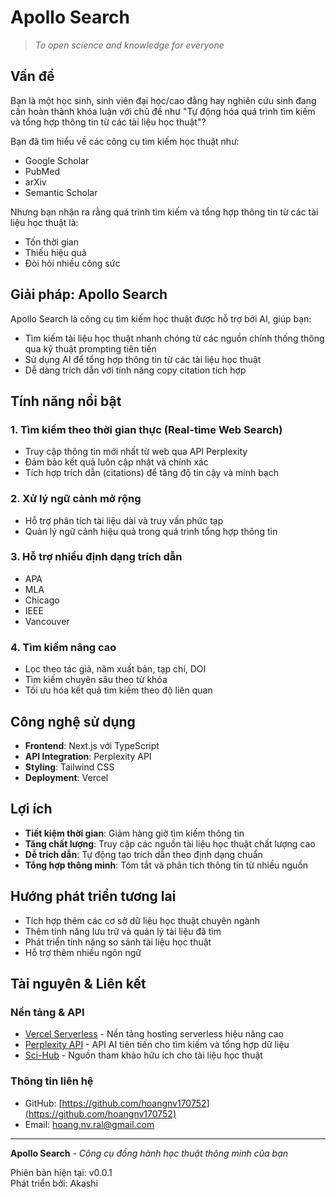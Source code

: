 # Apollo Search

> *To open science and knowledge for everyone*

## Vấn đề

Bạn là một học sinh, sinh viên đại học/cao đẳng hay nghiên cứu sinh đang cần hoàn thành khóa luận với chủ đề như "Tự động hóa quá trình tìm kiếm và tổng hợp thông tin từ các tài liệu học thuật"?

Bạn đã tìm hiểu về các công cụ tìm kiếm học thuật như:
- Google Scholar
- PubMed
- arXiv
- Semantic Scholar

Nhưng bạn nhận ra rằng quá trình tìm kiếm và tổng hợp thông tin từ các tài liệu học thuật là:
- Tốn thời gian
- Thiếu hiệu quả
- Đòi hỏi nhiều công sức

## Giải pháp: Apollo Search

Apollo Search là công cụ tìm kiếm học thuật được hỗ trợ bởi AI, giúp bạn:

- Tìm kiếm tài liệu học thuật nhanh chóng từ các nguồn chính thống thông qua kỹ thuật prompting tiên tiến
- Sử dụng AI để tổng hợp thông tin từ các tài liệu học thuật
- Dễ dàng trích dẫn với tính năng copy citation tích hợp

## Tính năng nổi bật

### 1. Tìm kiếm theo thời gian thực (Real-time Web Search)
- Truy cập thông tin mới nhất từ web qua API Perplexity
- Đảm bảo kết quả luôn cập nhật và chính xác
- Tích hợp trích dẫn (citations) để tăng độ tin cậy và minh bạch

### 2. Xử lý ngữ cảnh mở rộng
- Hỗ trợ phân tích tài liệu dài và truy vấn phức tạp
- Quản lý ngữ cảnh hiệu quả trong quá trình tổng hợp thông tin

### 3. Hỗ trợ nhiều định dạng trích dẫn
- APA
- MLA
- Chicago
- IEEE
- Vancouver

### 4. Tìm kiếm nâng cao
- Lọc theo tác giả, năm xuất bản, tạp chí, DOI
- Tìm kiếm chuyên sâu theo từ khóa
- Tối ưu hóa kết quả tìm kiếm theo độ liên quan

## Công nghệ sử dụng

- **Frontend**: Next.js với TypeScript
- **API Integration**: Perplexity API
- **Styling**: Tailwind CSS
- **Deployment**: Vercel

## Lợi ích

- **Tiết kiệm thời gian**: Giảm hàng giờ tìm kiếm thông tin
- **Tăng chất lượng**: Truy cập các nguồn tài liệu học thuật chất lượng cao
- **Dễ trích dẫn**: Tự động tạo trích dẫn theo định dạng chuẩn
- **Tổng hợp thông minh**: Tóm tắt và phân tích thông tin từ nhiều nguồn

## Hướng phát triển tương lai

- Tích hợp thêm các cơ sở dữ liệu học thuật chuyên ngành
- Thêm tính năng lưu trữ và quản lý tài liệu đã tìm
- Phát triển tính năng so sánh tài liệu học thuật
- Hỗ trợ thêm nhiều ngôn ngữ

## Tài nguyên & Liên kết

### Nền tảng & API
- [Vercel Serverless](https://vercel.com/features/edge-functions) - Nền tảng hosting serverless hiệu năng cao
- [Perplexity API](https://docs.perplexity.ai/) - API AI tiên tiến cho tìm kiếm và tổng hợp dữ liệu
- [Sci-Hub](https://sci-hub.se/) - Nguồn tham khảo hữu ích cho tài liệu học thuật

### Thông tin liên hệ
- GitHub: [https://github.com/hoangnv170752](https://github.com/hoangnv170752)
- Email: [hoang.nv.ral@gmail.com](mailto:hoang.nv.ral@gmail.com)

---

**Apollo Search** - *Công cụ đồng hành học thuật thông minh của bạn*

Phiên bản hiện tại: v0.0.1  
Phát triển bởi: Akashi